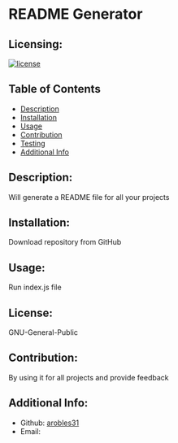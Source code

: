 # README Generator
  ## Licensing:
  [![license](https://img.shields.io/badge/license-GNU-General-Public-blue)](https://shields.io)
  ## Table of Contents 
  - [Description](#description)
  - [Installation](#installation)
  - [Usage](#usage)
  - [Contribution](#contribution)
  - [Testing](#testing)
  - [Additional Info](#additional-info)
  ## Description:
  Will generate a README file for all your projects
  ## Installation:
  Download repository from GitHub
  ## Usage:
  Run index.js file
  ## License:
  GNU-General-Public
  ## Contribution:
  By using it for all projects and provide feedback
   ## Additional Info:
  - Github: [arobles31](https://github.com/arobles31)
  - Email:  